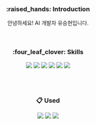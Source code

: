 <div align=center>
<!--소개-->
<h3>:raised_hands: Introduction </h3>
안녕하세요! AI 개발자 유승현입니다. 
<br/><br/><br/>

<!--기술스택-->
  <h3>:four_leaf_clover: Skills </h3>
  <!--프론트-->
  <img src="https://img.shields.io/badge/spark-E25A1C?style=for-the-badge&logo=apache spark&logoColor=white">
  <img src="https://img.shields.io/badge/scala-DC322F?style=for-the-badge&logo=scala&logoColor=white">
  <img src="https://img.shields.io/badge/hadoop-66CCFF?style=for-the-badge&logo=apache hadoop&logoColor=white">
  <img src="https://img.shields.io/badge/python-3776AB?style=for-the-badge&logo=python&logoColor=white">
  <img src="https://img.shields.io/badge/linux-FCC624?style=for-the-badge&logo=linux&logoColor=black">
  <img src="https://img.shields.io/badge/Kafka-231F20?style=for-the-badge&logo=apache Kafka&logoColor=black">

<br><br>

<h3 align="center"> 📋 Used </h3>
<p align="center">
  <img src="https://img.shields.io/badge/slack-4A154B?style=for-the-badge&logo=slack&logoColor=white">
  <img src="https://img.shields.io/badge/github-181717?style=for-the-badge&logo=github&logoColor=white"> 
  <img src="https://img.shields.io/badge/git-F05032?style=for-the-badge&logo=git&logoColor=white">

</p>
<br>

<!--
[![Anurag's GitHub stats](https://github-readme-stats.vercel.app/api?username=cobyoo&?count_private=true&show_icons=true&theme=radical)](https://github.com/anuraghazra/github-readme-stats)
-->
